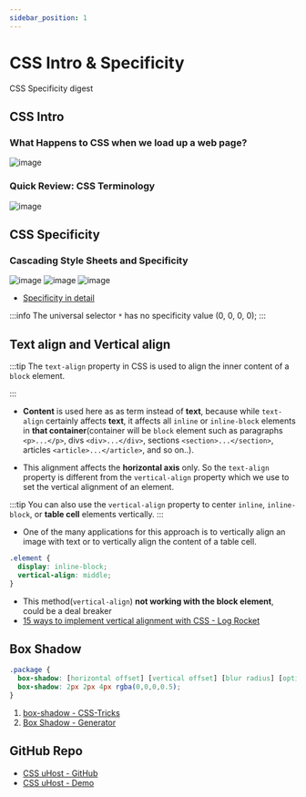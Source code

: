 ```yaml
---
sidebar_position: 1
---
```


# CSS Intro & Specificity

CSS Specificity digest

## CSS Intro

### What Happens to CSS when we load up a web page?
![image](https://github.com/actionanand/wiki/assets/46064269/ae077af4-f713-4292-a0b2-3d586c7e7d05)

### Quick Review: CSS Terminology
![image](https://github.com/actionanand/wiki/assets/46064269/417f1425-7ca8-4038-b591-903ff5e84b0b)

## CSS Specificity

### Cascading Style Sheets and Specificity

![image](https://github.com/actionanand/wiki/assets/46064269/3588fa28-e00e-4d5e-8766-1b2259d2c140)
![image](https://github.com/actionanand/wiki/assets/46064269/dec1de55-d85f-4ea9-b11b-8725d19902c1)
![image](https://github.com/actionanand/css-uhost/assets/46064269/73fe75ef-1b50-40f4-af07-ef5a1c9f4e5c)

* [Specificity in detail](https://web.dev/learn/css/specificity)

:::info
The universal selector `*` has no specificity value (0, 0, 0, 0);
:::

## Text align and Vertical align

:::tip
The `text-align` property in CSS is used to align the inner content of a `block` element.

:::

* **Content** is used here as as term instead of **text**, because while `text-align` certainly affects **text**, it affects all `inline` or `inline-block` elements in **that container**(container will be `block` element such as paragraphs `<p>...</p>`, divs `<div>...</div>`, sections `<section>...</section>`, articles `<article>...</article>`, and so on..).

* This alignment affects the **horizontal axis** only. So the `text-align` property is different from the `vertical-align` property which we use to set the vertical alignment of an element.

:::tip
You can also use the `vertical-align` property to center `inline`, `inline-block`, or **table cell** elements vertically.
:::

*  One of the many applications for this approach is to vertically align an image with text or to vertically align the content of a table cell.

```css
.element {
  display: inline-block;
  vertical-align: middle;
}
```
* This method(`vertical-align`) **not working with the block element**, could be a deal breaker
* [15 ways to implement vertical alignment with CSS - Log Rocket](https://blog.logrocket.com/15-ways-implement-vertical-alignment-css/)

## Box Shadow

```css
.package {
  box-shadow: [horizontal offset] [vertical offset] [blur radius] [optional spread radius] [color];
  box-shadow: 2px 2px 4px rgba(0,0,0,0.5);
}
```

1. [box-shadow - CSS-Tricks](https://css-tricks.com/almanac/properties/b/box-shadow/)
2. [Box Shadow - Generator](https://box-shadow.dev/)

## GitHub Repo

* [CSS uHost - GitHub](https://github.com/actionanand/css-uhost)
* [CSS uHost - Demo](https://actionanand.github.io/css-uhost/)
